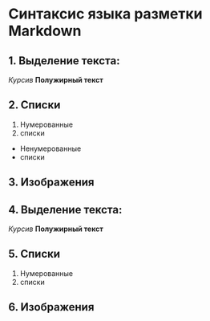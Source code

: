 # Синтаксис языка разметки Markdown

## 1. Выделение текста:

*Курсив* 
**Полужирный текст**

## 2. Списки

1. Нумерованные
2. списки

* Ненумерованные
* списки
## 3. Изображения

## 4. Выделение текста:

*Курсив* 
**Полужирный текст**

## 5. Списки

1. Нумерованные
2. списки

## 6. Изображения